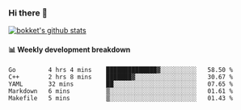 ### Hi there 👋
[![bokket's github stats](https://github-readme-stats.vercel.app/api?username=bokket&show_icons=true&count_private=true)](https://github.com/anuraghazra/github-readme-stats)

#### :bar_chart: Weekly development breakdown
<!--START_SECTION:waka-->
```text
Go         4 hrs 4 mins    ██████████████▓░░░░░░░░░░   58.50 % 
C++        2 hrs 8 mins    ███████▓░░░░░░░░░░░░░░░░░   30.67 % 
YAML       32 mins         ██░░░░░░░░░░░░░░░░░░░░░░░   07.65 % 
Markdown   6 mins          ▒░░░░░░░░░░░░░░░░░░░░░░░░   01.61 % 
Makefile   5 mins          ▒░░░░░░░░░░░░░░░░░░░░░░░░   01.43 % 
```
<!--END_SECTION:waka-->
